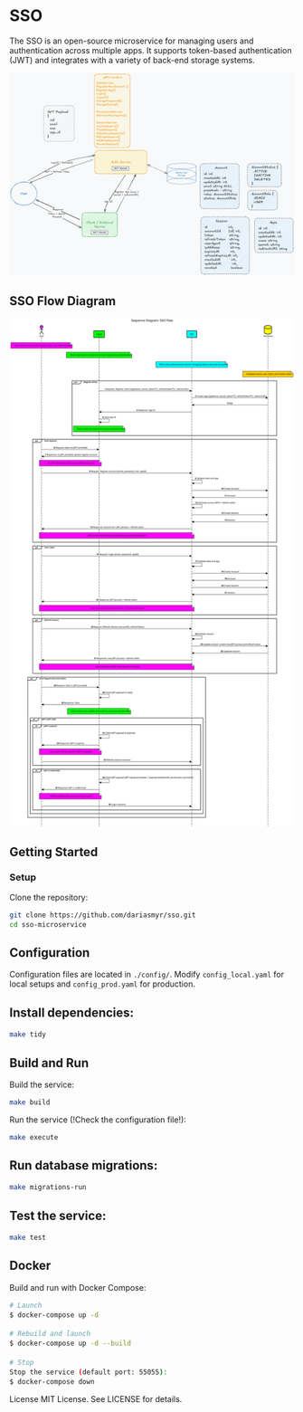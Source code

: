 # SSO
The SSO is an open-source microservice for managing users and authentication across multiple apps. It supports token-based authentication (JWT) and integrates with a variety of back-end storage systems.

![SSO Architecture](docs/architecture.png "SSO Microservice Architecture")

## SSO Flow Diagram

![SSO Flow](docs/flow.svg "SSO Flow")

## Getting Started

### Setup
Clone the repository:

```bash
git clone https://github.com/dariasmyr/sso.git
cd sso-microservice
```

## Configuration
Configuration files are located in `./config/`. Modify `config_local.yaml` for local setups and `config_prod.yaml` for production.

## Install dependencies:

```bash
make tidy
```

## Build and Run
Build the service:

```bash
make build
```

Run the service (!Check the configuration file!):

```bash
make execute
```

## Run database migrations:

```bash
make migrations-run
```


## Test the service:
```bash
make test
```


## Docker
Build and run with Docker Compose:
```bash
# Launch
$ docker-compose up -d

# Rebuild and launch
$ docker-compose up -d --build

# Stop
Stop the service (default port: 55055):
$ docker-compose down
```

License
MIT License. See LICENSE for details.


